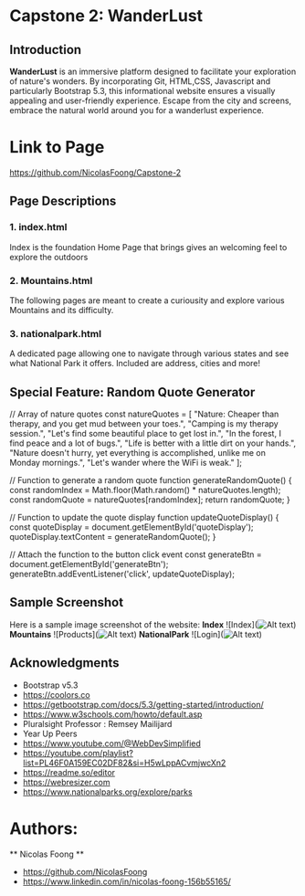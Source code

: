 # Capstone 2: WanderLust


## Introduction
**WanderLust** is an immersive platform designed to facilitate your exploration of nature's wonders. By incorporating Git, HTML,CSS, Javascript and particularly Bootstrap 5.3, this informational website ensures a visually appealing and user-friendly experience. Escape from the city and screens, embrace the natural world around you for a wanderlust experience.

# Link to Page
https://github.com/NicolasFoong/Capstone-2

## Page Descriptions
### 1. index.html 
Index is the foundation Home Page that brings gives an welcoming feel to explore the outdoors

### 2. Mountains.html 
The following pages are meant to create a curiousity and explore various Mountains and its difficulty.

### 3. nationalpark.html
A dedicated page allowing one to navigate through various states and see what National Park it offers. Included are address, cities and more! 


## Special Feature: Random Quote Generator
// Array of nature quotes
const natureQuotes = [
  "Nature: Cheaper than therapy, and you get mud between your toes.",
  "Camping is my therapy session.",
  "Let's find some beautiful place to get lost in.",
  "In the forest, I find peace and a lot of bugs.",
  "Life is better with a little dirt on your hands.",
  "Nature doesn't hurry, yet everything is accomplished, unlike me on Monday mornings.",
  "Let's wander where the WiFi is weak."
];

// Function to generate a random quote
function generateRandomQuote() {
  const randomIndex = Math.floor(Math.random() * natureQuotes.length);
  const randomQuote = natureQuotes[randomIndex];
  return randomQuote;
}

// Function to update the quote display
function updateQuoteDisplay() {
  const quoteDisplay = document.getElementById('quoteDisplay');
  quoteDisplay.textContent = generateRandomQuote();
}

// Attach the function to the button click event
const generateBtn = document.getElementById('generateBtn');
generateBtn.addEventListener('click', updateQuoteDisplay);

## Sample Screenshot
Here is a sample image screenshot of the website:
**Index**
![Index](![Alt text](</screenshots/WanderLustHome.png>))
**Mountains**
![Products](![Alt text](</screenshots/Mountain.Image.png>))
**NationalPark**
![Login](![Alt text](</screenshots/ParkImage.png>))

## Acknowledgments

* Bootstrap v5.3
* https://coolors.co
* https://getbootstrap.com/docs/5.3/getting-started/introduction/
* https://www.w3schools.com/howto/default.asp
* Pluralsight Professor : Remsey Mailijard
* Year Up Peers
* https://www.youtube.com/@WebDevSimplified
* https://youtube.com/playlist?list=PL46F0A159EC02DF82&si=H5wLppACvmjwcXn2
* https://readme.so/editor
* https://webresizer.com
* https://www.nationalparks.org/explore/parks

# Authors: 
  ** Nicolas Foong **

* https://github.com/NicolasFoong
* https://www.linkedin.com/in/nicolas-foong-156b55165/